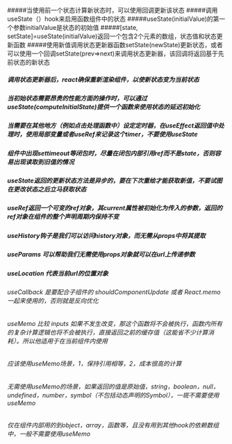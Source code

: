 #####当使用前一个状态计算新状态时，可以使用回调更新该状态
#####调用useState（）hook来启用函数组件中的状态
#####useState(initialValue)的第一个参数initialValue是状态的初始值
#####[state, setState]=useState(initialValue)返回一个包含2个元素的数组，状态值和状态更新函数
#####使用新值调用状态更新器函数setState(newState)更新状态，或者可以使用一个回调setState(prev=>next)来调用状态更新器，该回调将返回基于先前状态的新状态
##### 调用状态更新器后，react确保重新渲染组件，以使新状态变为当前状态
##### 当初始状态需要昂贵的性能方面的操作时，可以通过useState(computeInitialState)提供一个函数来使用状态的延迟初始化
##### 当需要在其他地方（例如点击处理函数中）设定定时器，在useEffect返回值中处理时，使用局部变量或者useRef来记录这个timer，不要使用useState
##### 组件中出现settimeout等闭包时，尽量在闭包内部引用ref而不是state，否则容易出现读取到旧值的情况
##### useState返回的更新状态方法是异步的，要在下次重绘才能获取新值，不要试图在更改状态之后立马获取状态
##### useRef返回一个可变的ref对象，其current属性被初始化为传入的参数，返回的ref对象在组件的整个声明周期内保持不变
##### useHistory钩子是我们可以访问history对象，而无需从props中将其提取
##### useParams 可以帮助我们无需使用props对象就可以在url上传递参数
##### useLocation 代表当前url的位置对象
###### useCallback 是要配合子组件的 shouldComponentUpdate 或者 React.memo 一起来使用的，否则就是反向优化
###### useMemo 比较 inputs 如果不发生改变，那这个函数将不会被执行，函数内所有的复杂计算逻辑也将不会被执行，直接返回之前的缓存值（这能省不少计算消耗）。所以他适用于在当前组件内使用
###### 应该使用useMemo场景，1，保持引用相等，2，成本很高的计算
###### 无需使用useMemo的场景，如果返回的值是原始值，string，boolean，null，undefined，number，symbol（不包括动态声明的Symbol），一斑不需要使用useMemo
###### 仅在组件内部用的到object，array，函数等，且没有用到其他hook的依赖数组中，一般不需要使用useMemo
######
######
######
######
######
######
######
######
######
######
######
######
######
######
######
######
######
######
